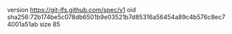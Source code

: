 version https://git-lfs.github.com/spec/v1
oid sha256:72b174be5c078db6501b9e03521b7d85316a56454a89c4b576c8ec74001a51ab
size 85

